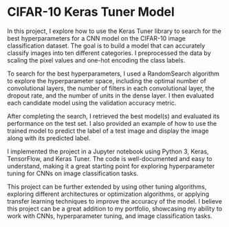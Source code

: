 <h1> CIFAR-10 Keras Tuner Model</h1> 
<p> In this project, I explore how to use the Keras Tuner library to search for the best hyperparameters for a CNN model on the CIFAR-10 image classification dataset. The goal is to build a model that can accurately classify images into ten different categories. I preprocessed the data by scaling the pixel values and one-hot encoding the class labels.

To search for the best hyperparameters, I used a RandomSearch algorithm to explore the hyperparameter space, including the optimal number of convolutional layers, the number of filters in each convolutional layer, the dropout rate, and the number of units in the dense layer. I then evaluated each candidate model using the validation accuracy metric.

After completing the search, I retrieved the best model(s) and evaluated its performance on the test set. I also provided an example of how to use the trained model to predict the label of a test image and display the image along with its predicted label.

I implemented the project in a Jupyter notebook using Python 3, Keras, TensorFlow, and Keras Tuner. The code is well-documented and easy to understand, making it a great starting point for exploring hyperparameter tuning for CNNs on image classification tasks.

This project can be further extended by using other tuning algorithms, exploring different architectures or optimization algorithms, or applying transfer learning techniques to improve the accuracy of the model. I believe this project can be a great addition to my portfolio, showcasing my ability to work with CNNs, hyperparameter tuning, and image classification tasks.</p>
